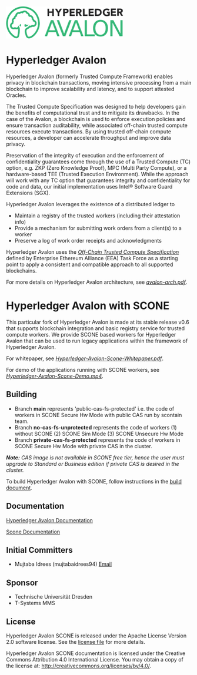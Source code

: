 <!--
Licensed under Creative Commons Attribution 4.0 International License
https://creativecommons.org/licenses/by/4.0/
-->

<img src="images/HL_Avalon_Logo_Color.png" width="318" height="87"
 alt="Hyperledger Avalon logo" />

# Hyperledger Avalon

Hyperledger Avalon (formerly Trusted Compute Framework)
enables privacy in blockchain transactions,
moving intensive processing from a main blockchain to improve scalability and
latency, and to support attested Oracles.

The Trusted Compute Specification was designed to help developers gain the
benefits of computational trust and to mitigate its drawbacks. In the case of
the Avalon, a blockchain is used to enforce execution
policies and ensure transaction auditability, while associated off-chain
trusted compute resources execute transactions. By using trusted off-chain
compute resources, a developer can accelerate throughput and improve data
privacy.

Preservation of the integrity of execution and the enforcement
of confidentiality guarantees come through the use of a Trusted Compute (TC)
option, e.g. ZKP (Zero Knowledge Proof), MPC (Multi Party Compute),
or a hardware-based TEE (Trusted Execution Environment).
While the approach will work with any TC option that guarantees integrity and
confidentiality for code and data, our initial implementation uses
Intel® Software Guard Extensions (SGX).

Hyperledger Avalon leverages the existence of a distributed ledger to
 * Maintain a registry of the trusted workers (including their attestation info)
 * Provide a mechanism for submitting work orders from a client(s) to a worker
 * Preserve a log of work order receipts and acknowledgments

Hyperledger Avalon uses the
[ _Off-Chain Trusted Compute Specification_](https://entethalliance.github.io/trusted-computing/spec.html)
defined by Enterprise Ethereum Alliance (EEA) Task Force as a starting point to
apply a consistent and compatible approach to all supported blockchains.

For more details on Hyperledger Avalon architecture, see
[_avalon-arch.pdf_](docs/avalon-arch.pdf).


# Hyperledger Avalon with SCONE

This particular fork of Hyperledger Avalon is made at its stable release v0.6
that supports blockchain integration and basic registry service for trusted compute workers. 
We provide SCONE based workers for Hyperledger Avalon that can be used to run legacy 
applications within the framework of Hyperledger Avalon. 

For whitepaper, see
[_Hyperledger-Avalon-Scone-Whitepaper.pdf_](docs/whitepaper_avalon_scone.pdf).

For demo of the applications running with SCONE workers, see
[_Hyperledger-Avalon-Scone-Demo.mp4_](https://drive.google.com/file/d/1cvAZFJGkGXEHFVFMG_QnTOEDjZFlpgbO/view?usp=sharing).

## Building

- Branch **main** represents 'public-cas-fs-protected' i.e. the code of workers in SCONE Secure Hw Mode with public CAS run by scontain team.
- Branch **no-cas-fs-unprotected** represents the code of workers (1) without SCONE (2) SCONE Sim Mode (3) SCONE Unsecure Hw Mode 
- Branch **private-cas-fs-protected** represents the code of workers in SCONE Secure Hw Mode with private CAS in the cluster. 

_**Note:** CAS image is not available in SCONE free tier, hence the user must upgrade to Standard or Business edition if private CAS is desired in the cluster._

To build Hyperledger Avalon with SCONE, follow instructions in the
[build document](BUILD.md).

## Documentation

[Hyperledger Avalon Documentation](https://hyperledger.github.io/avalon/)

[Scone Documentation](https://scontain.com/index.html?lang=en)

## Initial Committers
* Mujtaba Idrees (mujtabaidrees94) [Email](mailto:mujtaba.idrees@t-systems.com)

## Sponsor
* Technische Universität Dresden
* T-Systems MMS

## License
Hyperledger Avalon SCONE is released under the Apache License
Version 2.0 software license. See the [license file](LICENSE) for more details.

Hyperledger Avalon SCONE documentation is licensed under the
Creative Commons Attribution 4.0 International License. You may obtain a copy
of the license at: http://creativecommons.org/licenses/by/4.0/.


